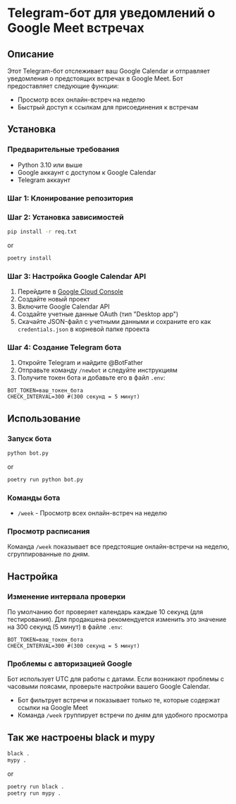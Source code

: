# Telegram-бот для уведомлений о Google Meet встречах

## Описание

Этот Telegram-бот отслеживает ваш Google Calendar и отправляет уведомления о предстоящих встречах в Google Meet. Бот предоставляет следующие функции:

- Просмотр всех онлайн-встреч на неделю
- Быстрый доступ к ссылкам для присоединения к встречам

## Установка

### Предварительные требования

- Python 3.10 или выше
- Google аккаунт с доступом к Google Calendar
- Telegram аккаунт

### Шаг 1: Клонирование репозитория


### Шаг 2: Установка зависимостей

```bash
pip install -r req.txt
```
or
```bash
poetry install
```

### Шаг 3: Настройка Google Calendar API

1. Перейдите в [Google Cloud Console](https://console.cloud.google.com/)
2. Создайте новый проект
3. Включите Google Calendar API
4. Создайте учетные данные OAuth (тип "Desktop app")
5. Скачайте JSON-файл с учетными данными и сохраните его как `credentials.json` в корневой папке проекта

### Шаг 4: Создание Telegram бота

1. Откройте Telegram и найдите @BotFather
2. Отправьте команду `/newbot` и следуйте инструкциям
3. Получите токен бота и добавьте его в файл `.env`:

```
BOT_TOKEN=ваш_токен_бота
CHECK_INTERVAL=300 #(300 секунд = 5 минут)
```

## Использование

### Запуск бота

```bash
python bot.py
```
or
```bash
poetry run python bot.py
```

### Команды бота

- `/week` - Просмотр всех онлайн-встреч на неделю

### Просмотр расписания

Команда `/week` показывает все предстоящие онлайн-встречи на неделю, сгруппированные по дням.

## Настройка

### Изменение интервала проверки

По умолчанию бот проверяет календарь каждые 10 секунд (для тестирования). Для продакшена рекомендуется изменить это значение на 300 секунд (5 минут) в файле `.env`:

```
BOT_TOKEN=ваш_токен_бота
CHECK_INTERVAL=300 #(300 секунд = 5 минут)
```

### Проблемы с авторизацией Google

Бот использует UTC для работы с датами. Если возникают проблемы с часовыми поясами, проверьте настройки вашего Google Calendar.

- Бот фильтрует встречи и показывает только те, которые содержат ссылки на Google Meet
- Команда `/week` группирует встречи по дням для удобного просмотра

## Так же настроены black и mypy

```bash
black .
mypy .
```
or
```bash
poetry run black .
poetry run mypy .
```
